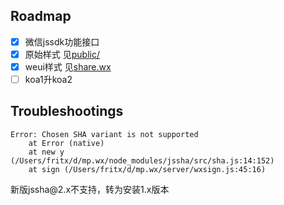## Roadmap

- [x] 微信jssdk功能接口
- [x] 原始样式 见[public/](https://github.com/fritx/mp.wx/tree/dev/public)
- [x] weui样式 见[share.wx](https://github.com/fritx/share.wx)
- [ ] koa1升koa2

## Troubleshootings

```plain
Error: Chosen SHA variant is not supported
    at Error (native)
    at new y (/Users/fritx/d/mp.wx/node_modules/jssha/src/sha.js:14:152)
    at sign (/Users/fritx/d/mp.wx/server/wxsign.js:45:16)
```

新版jssha\@2.x不支持，转为安装1.x版本
